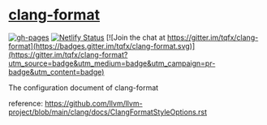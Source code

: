 # [clang-format](https://clang.llvm.org/docs/ClangFormatStyleOptions.html)

[![gh-pages](https://github.com/tqfx/clang-format/actions/workflows/gh-pages.yml/badge.svg)](https://github.com/tqfx/clang-format/actions/workflows/gh-pages.yml)
[![Netlify Status](https://api.netlify.com/api/v1/badges/33cd4d1b-82d8-48c7-8565-9037620b8f13/deploy-status)](https://app.netlify.com/sites/clang-format/deploys)
[![Join the chat at https://gitter.im/tqfx/clang-format](https://badges.gitter.im/tqfx/clang-format.svg)](https://gitter.im/tqfx/clang-format?utm_source=badge&utm_medium=badge&utm_campaign=pr-badge&utm_content=badge)

The configuration document of clang-format

reference: https://github.com/llvm/llvm-project/blob/main/clang/docs/ClangFormatStyleOptions.rst
